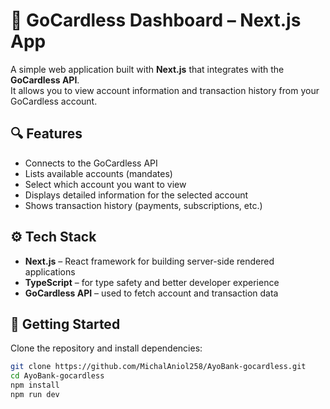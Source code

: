# 💸 GoCardless Dashboard – Next.js App

A simple web application built with **Next.js** that integrates with the **GoCardless API**.  
It allows you to view account information and transaction history from your GoCardless account.

## 🔍 Features

- Connects to the GoCardless API
- Lists available accounts (mandates)
- Select which account you want to view
- Displays detailed information for the selected account
- Shows transaction history (payments, subscriptions, etc.)

## ⚙️ Tech Stack

- **Next.js** – React framework for building server-side rendered applications
- **TypeScript** – for type safety and better developer experience
- **GoCardless API** – used to fetch account and transaction data

## 🚀 Getting Started

Clone the repository and install dependencies:

```bash
git clone https://github.com/MichalAniol258/AyoBank-gocardless.git
cd AyoBank-gocardless
npm install
npm run dev
